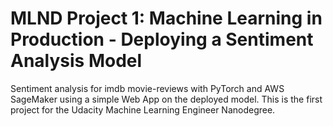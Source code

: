 # MLND Project 1: Machine Learning in Production - Deploying a Sentiment Analysis Model 
Sentiment analysis for imdb movie-reviews with PyTorch and AWS SageMaker using a simple Web App on the deployed model. 
This is the first project for the Udacity Machine Learning Engineer Nanodegree.
